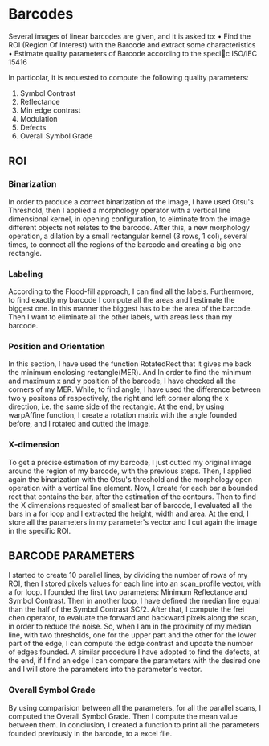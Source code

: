 # Barcodes

Several images of linear barcodes are given, and it is asked to:
• Find the ROI (Region Of Interest) with the Barcode and extract some characteristics
• Estimate quality parameters of Barcode according to the specic ISO/IEC 15416

In particolar, it is requested to compute the following quality parameters:
1. Symbol Contrast
2. Reflectance
3. Min edge contrast
4. Modulation
5. Defects
6. Overall Symbol Grade


## ROI

### Binarization
In order to produce a correct binarization of the image, I have used Otsu's Threshold, then I applied a morphology operator with a vertical line dimensional kernel, in opening configuration, to eliminate from the image different objects not relates to the barcode.
After this, a new morphology operation, a dilation by a small rectangular kernel (3 rows, 1 col), several times, to connect all the regions of the barcode and creating a big one rectangle.

### Labeling
According to the Flood-fill approach, I can find all the labels. Furthermore, to find exactly my barcode I compute all the areas and I estimate the biggest one. in this manner the biggest has to be the area of the barcode. Then I want to eliminate all the other labels, with areas less than my barcode.

### Position and Orientation
In this section, I have used the function RotatedRect that it gives me back the minimum enclosing rectangle(MER). And In order to find the minimum and maximum x and y position of the barcode, I have checked all the corners of my MER.
While, to find angle, I have used the difference between two y positons of respectively, the right and left corner along the x direction, i.e. the same side of the rectangle.
At the end, by using warpAffine function, I create a rotation matrix with the angle founded before, and I rotated and cutted the image.

### X-dimension
To get a precise estimation of my barcode, I just cutted my original image around the region of my barcode, with the previous steps. Then, I applied again the binarization with the Otsu's threshold and the morphology open operation with a vertical line element.
Now, I create for each bar a bounded rect that contains the bar, after the estimation of the contours.
Then to find the X dimensions requested of smallest bar of barcode, I evaluated all the bars in a for loop and I extracted the height, width and area.
At the end, I store all the parameters in my parameter's vector and I cut again the image in the specific ROI.

## BARCODE PARAMETERS

I started to create 10 parallel lines, by dividing the number of rows of my ROI, then I stored pixels values for each line into an scan_profile vector, with a for loop.
I founded the first two parameters: Minimum Reflectance and Symbol Contrast.
Then in another loop, I have defined the median line equal than the half of the Symbol Contrast SC/2. After that, I compute the frei chen operator, to evaluate the forward and backward pixels along the scan, in order to reduce the noise. So, when I am in the proximity of my median line, with two thresholds, one for the upper part and the other for the lower part of the edge, I can compute the edge contrast and update the number of edges founded.
A similar procedure I have adopted to find the defects, at the end, if I find an edge I can compare the parameters with the desired one and I will store the parameters into the parameter's vector.

### Overall Symbol Grade
By using comparision between all the parameters, for all the parallel scans, I computed the Overall Symbol Grade. Then I compute the mean value between them.
In conclusion, I created a function to print all the parameters founded previously in the barcode, to a excel file.


